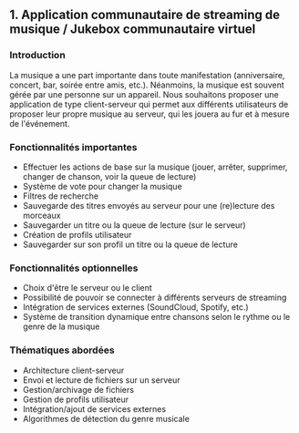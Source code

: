 ## 1. Application communautaire de streaming de musique / Jukebox communautaire virtuel

### Introduction

La musique a une part importante dans toute manifestation \(anniversaire, concert, bar, soirée entre amis, etc.\). Néanmoins, la musique est souvent gérée par une personne sur un appareil. Nous souhaitons proposer une application de type client-serveur qui permet aux différents utilisateurs de proposer leur propre musique au serveur, qui les jouera au fur et à mesure de l'événement.

### Fonctionnalités importantes

* Effectuer les actions de base sur la musique \(jouer, arrêter, supprimer, changer de chanson, voir la queue de lecture\)
* Système de vote pour changer la musique
* Filtres de recherche
* Sauvegarde des titres envoyés au serveur pour une \(re\)lecture des morceaux
* Sauvegarder un titre ou la queue de lecture \(sur le serveur\)
* Création de profils utilisateur
* Sauvegarder sur son profil un titre ou la queue de lecture

### Fonctionnalités optionnelles

* Choix d'être le serveur ou le client
* Possibilité de pouvoir se connecter à différents serveurs de streaming
* Intégration de services externes \(SoundCloud, Spotify, etc.\)
* Système de transition dynamique entre chansons selon le rythme ou le genre de la musique

### Thématiques abordées

* Architecture client-serveur
* Envoi et lecture de fichiers sur un serveur
* Gestion/archivage de fichiers
* Gestion de profils utilisateur
* Intégration/ajout de services externes
* Algorithmes de détection du genre musicale



